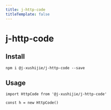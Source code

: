 ```yaml
---
title: j-http-code
titleTemplate: false
---
```


# j-http-code

## Install


```
npm i @j-xushijie/j-http-code --save
```

## Usage


```
import HttpCode from '@j-xushijie/j-http-code'

const h = new HttpCode()
```
